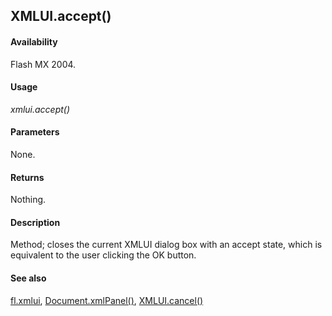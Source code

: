 ## XMLUI.accept()

#### Availability

Flash MX 2004.

#### Usage

*xmlui.accept()*

#### Parameters

None.

#### Returns

Nothing.

#### Description

Method; closes the current XMLUI dialog box with an accept state, which is equivalent to the user clicking the OK button.

#### See also

[fl.xmlui](../flash_object_(fl)/fl81.md), [Document.xmlPanel()](../Document_object/Document6198.md), [XMLUI.cancel()](../XMLUI_object/XMLUI1.md)
